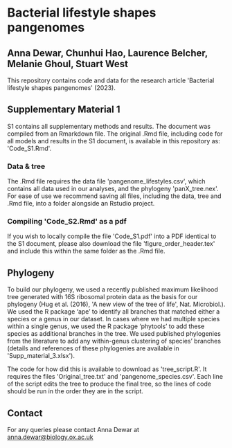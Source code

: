 # Bacterial lifestyle shapes pangenomes

## Anna Dewar, Chunhui Hao, Laurence Belcher, Melanie Ghoul, Stuart West

This repository contains code and data for the research article 'Bacterial lifestyle shapes pangenomes' (2023).

## Supplementary Material 1

S1 contains all supplementary methods and results. The document was compiled from an Rmarkdown file. The original .Rmd file, including code for all models and results in the S1 document, is available in this repository as: 'Code_S1.Rmd'.

### Data & tree
The .Rmd file requires the data file 'pangenome_lifestyles.csv', which contains all data used in our analyses, and the phylogeny 'panX_tree.nex'. For ease of use we recommend saving all files, including the data, tree and .Rmd file, into a folder alongside an Rstudio project. 

### Compiling 'Code_S2.Rmd' as a pdf
If you wish to locally compile the file 'Code_S1.pdf' into a PDF identical to the S1 document, please also download the file 'figure_order_header.tex' and include this within the same folder as the .Rmd file.

## Phylogeny
To build our phylogeny, we used a recently published maximum likelihood tree generated with 16S ribosomal protein data as the basis for our phylogeny (Hug et al. (2016), 'A new view of the tree of life', Nat. Microbiol.). We used the R package ‘ape’ to identify all branches that matched either a species or a genus in our dataset. In cases where we had multiple species within a single genus, we used the R package ‘phytools’ to add these species as additional branches in the tree. We used published phylogenies from the literature to add any within-genus clustering of species’ branches (details and references of these phylogenies are available in 'Supp_material_3.xlsx').

The code for how did this is available to download as 'tree_script.R'. It requires the files 'Original_tree.txt' and 'pangenome_species.csv'. Each line of the script edits the tree to produce the final tree, so the lines of code should be run in the order they are in the script.

## Contact
For any queries please contact Anna Dewar at anna.dewar@biology.ox.ac.uk
